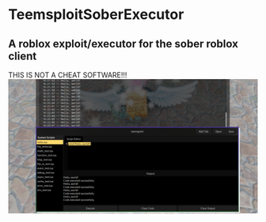 # TeemsploitSoberExecutor
A roblox exploit/executor for the sober roblox client
---
THIS IS NOT A CHEAT SOFTWARE!!!
![alt text](image.png "Image")
